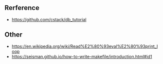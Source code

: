 ## Rerference

- https://github.com/cstack/db_tutorial

## Other

- https://en.wikipedia.org/wiki/Read%E2%80%93eval%E2%80%93print_loop
- https://seisman.github.io/how-to-write-makefile/introduction.html#id1
